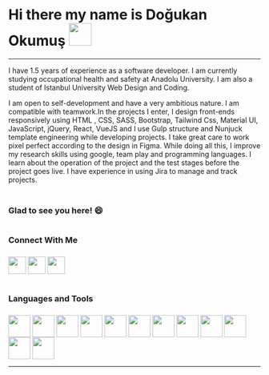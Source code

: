 # Hi there my name is Doğukan Okumuş  <img src="https://raw.githubusercontent.com/MartinHeinz/MartinHeinz/master/wave.gif" style="max-width: 100%; width:45px; height:45px; display: inline-block;" data-target="animated-image.originalImage">
<hr> 

 I have 1.5 years of experience as a software developer. I am currently studying occupational health and safety at Anadolu University. I am also a student of Istanbul University Web Design and Coding.

I am open to self-development and have a very ambitious nature. I am compatible with teamwork.In the projects I enter, I design front-ends responsively using HTML , CSS, SASS, Bootstrap, Tailwind Css, Material UI, JavaScript, jQuery, React, VueJS and I use Gulp structure and Nunjuck template engineering while developing projects. I take great care to work pixel perfect according to the design in Figma. While doing all this, I improve my research skills using google, team play and programming languages. I learn about the operation of the project and the test stages before the project goes live. I have experience in using Jira to manage and track projects.<h3/>
  <br>
  Glad to see you here! 😄
  
  
  
 # <h3>Connect With Me<h3/>
  <a href="https://www.linkedin.com/in/dogukanokumus/" rel="nofollow"> <img width="35px" align="center" src="https://raw.githubusercontent.com/rahulbanerjee26/githubAboutMeGenerator/main/icons/linked-in-alt.svg" style="max-width: 100%;"></a>    <a href="https://github.com/doguuokms/dogukanokumus"> <img width="35px" align="center" src="https://raw.githubusercontent.com/rahulbanerjee26/githubAboutMeGenerator/main/icons/github.svg" style="max-width: 100%;"></a>   <a href="[https://twitter.com/doguuokms](https://twitter.com/doguuokms)" rel="nofollow"> <img width="35px" align="center" src="https://raw.githubusercontent.com/rahulbanerjee26/githubAboutMeGenerator/main/icons/twitter.svg" style="max-width: 100%;"></a>
  


  
# <h3>Languages and Tools<h3/>
  
  
  <img width="44px" align="center" src="https://raw.githubusercontent.com/rahulbanerjee26/githubAboutMeGenerator/main/icons/html.svg" style="max-width: 100%;">  <img width="44px" align="center" src="https://raw.githubusercontent.com/rahulbanerjee26/githubAboutMeGenerator/main/icons/css.svg" style="max-width: 100%;">  <img width="44px" align="center" src="https://raw.githubusercontent.com/rahulbanerjee26/githubAboutMeGenerator/main/icons/sass.svg" style="max-width: 100%;">  <img width="44px" align="center" src="https://raw.githubusercontent.com/rahulbanerjee26/githubAboutMeGenerator/main/icons/bootstrap.svg" style="max-width: 100%;"> <img width="44px" align="center" src="https://raw.githubusercontent.com/rahulbanerjee26/githubAboutMeGenerator/main/icons/javascript.svg" style="max-width: 100%;"> <img width="44px" align="center" src="https://raw.githubusercontent.com/rahulbanerjee26/githubAboutMeGenerator/main/icons/vuejs.svg" style="max-width: 100%;"> <img width="44px" align="center" src="https://raw.githubusercontent.com/rahulbanerjee26/githubAboutMeGenerator/main/icons/reactjs.svg" style="max-width: 100%;">   <img width="44px" align="center" src="https://raw.githubusercontent.com/rahulbanerjee26/githubAboutMeGenerator/main/icons/github.svg" style="max-width: 100%;">    <img width="44px" align="center" src="https://raw.githubusercontent.com/rahulbanerjee26/githubAboutMeGenerator/main/icons/git.svg" style="max-width: 100%;">
 <img width="44px" align="center" src="https://raw.githubusercontent.com/rahulbanerjee26/githubAboutMeGenerator/main/icons/gulp.svg" style="max-width: 100%;">
  <img width="44px" align="center" src="https://raw.githubusercontent.com/rahulbanerjee26/githubAboutMeGenerator/main/icons/tailwind.svg" style="max-width: 100%;">
  <img width="44px" align="center" src="https://raw.githubusercontent.com/rahulbanerjee26/githubAboutMeGenerator/main/icons/mongodb.svg" style="max-width: 100%;">
 
  
  <hr>  
   




                       
